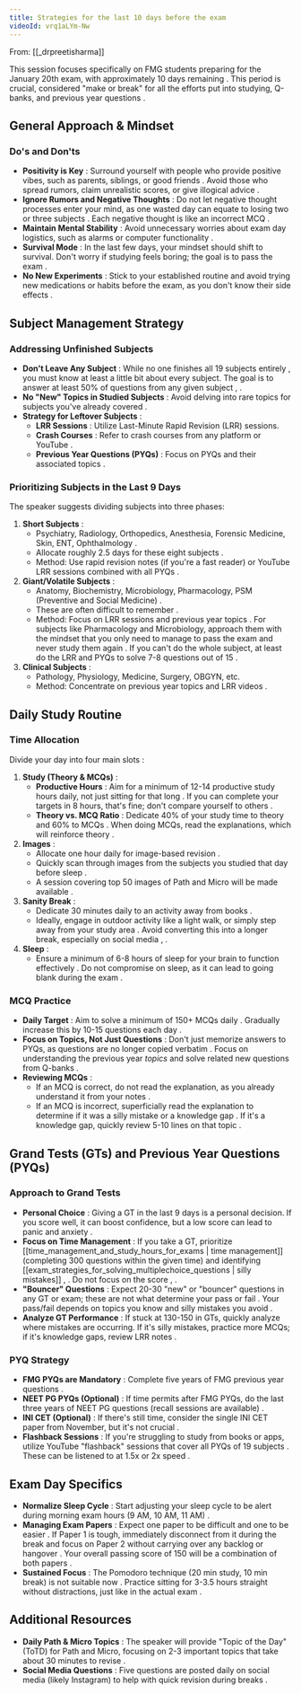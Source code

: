 ```yaml
---
title: Strategies for the last 10 days before the exam
videoId: vrq1aLYm-Nw
---
```


From: [[_drpreetisharma]] <br/> 

This session focuses specifically on FMG students preparing for the January 20th exam, with approximately 10 days remaining <a class="yt-timestamp" data-t="01:26"></a>. This period is crucial, considered "make or break" for all the efforts put into studying, Q-banks, and previous year questions <a class="yt-timestamp" data-t="02:08"></a>.

## General Approach & Mindset

### Do's and Don'ts
*   **Positivity is Key** <a class="yt-timestamp" data-t="09:17"></a>: Surround yourself with people who provide positive vibes, such as parents, siblings, or good friends <a class="yt-timestamp" data-t="09:29"></a>. Avoid those who spread rumors, claim unrealistic scores, or give illogical advice <a class="yt-timestamp" data-t="09:37"></a>.
*   **Ignore Rumors and Negative Thoughts** <a class="yt-timestamp" data-t="10:01"></a>: Do not let negative thought processes enter your mind, as one wasted day can equate to losing two or three subjects <a class="yt-timestamp" data-t="10:19"></a>. Each negative thought is like an incorrect MCQ <a class="yt-timestamp" data-t="24:39"></a>.
*   **Maintain Mental Stability** <a class="yt-timestamp" data-t="24:31"></a>: Avoid unnecessary worries about exam day logistics, such as alarms or computer functionality <a class="yt-timestamp" data-t="24:55"></a>.
*   **Survival Mode** <a class="yt-timestamp" data-t="30:34"></a>: In the last few days, your mindset should shift to survival. Don't worry if studying feels boring; the goal is to pass the exam <a class="yt-timestamp" data-t="37:38"></a>.
*   **No New Experiments** <a class="yt-timestamp" data-t="19:37"></a>: Stick to your established routine and avoid trying new medications or habits before the exam, as you don't know their side effects <a class="yt-timestamp" data-t="19:44"></a>.

## Subject Management Strategy

### Addressing Unfinished Subjects
*   **Don't Leave Any Subject** <a class="yt-timestamp" data-t="03:32"></a>: While no one finishes all 19 subjects entirely <a class="yt-timestamp" data-t="02:46"></a>, you must know at least a little bit about every subject. The goal is to answer at least 50% of questions from any given subject <a class="yt-timestamp" data-t="03:34"></a>, <a class="yt-timestamp" data-t="04:16"></a>.
*   **No "New" Topics in Studied Subjects** <a class="yt-timestamp" data-t="04:21"></a>: Avoid delving into rare topics for subjects you've already covered <a class="yt-timestamp" data-t="04:25"></a>.
*   **Strategy for Leftover Subjects** <a class="yt-timestamp" data-t="03:42"></a>:
    *   **LRR Sessions** <a class="yt-timestamp" data-t="03:58"></a>: Utilize Last-Minute Rapid Revision (LRR) sessions.
    *   **Crash Courses** <a class="yt-timestamp" data-t="04:01"></a>: Refer to crash courses from any platform or YouTube <a class="yt-timestamp" data-t="04:03"></a>.
    *   **Previous Year Questions (PYQs)** <a class="yt-timestamp" data-t="03:58"></a>: Focus on PYQs and their associated topics <a class="yt-timestamp" data-t="11:38"></a>.

### Prioritizing Subjects in the Last 9 Days
The speaker suggests dividing subjects into three phases:
1.  **Short Subjects** <a class="yt-timestamp" data-t="10:57"></a>:
    *   Psychiatry, Radiology, Orthopedics, Anesthesia, Forensic Medicine, Skin, ENT, Ophthalmology <a class="yt-timestamp" data-t="11:00"></a>.
    *   Allocate roughly 2.5 days for these eight subjects <a class="yt-timestamp" data-t="11:43"></a>.
    *   Method: Use rapid revision notes (if you're a fast reader) or YouTube LRR sessions combined with all PYQs <a class="yt-timestamp" data-t="11:21"></a>.
2.  **Giant/Volatile Subjects** <a class="yt-timestamp" data-t="12:04"></a>:
    *   Anatomy, Biochemistry, Microbiology, Pharmacology, PSM (Preventive and Social Medicine) <a class="yt-timestamp" data-t="12:12"></a>.
    *   These are often difficult to remember <a class="yt-timestamp" data-t="12:49"></a>.
    *   Method: Focus on LRR sessions and previous year topics <a class="yt-timestamp" data-t="12:59"></a>. For subjects like Pharmacology and Microbiology, approach them with the mindset that you only need to manage to pass the exam and never study them again <a class="yt-timestamp" data-t="28:22"></a>. If you can't do the whole subject, at least do the LRR and PYQs to solve 7-8 questions out of 15 <a class="yt-timestamp" data-t="29:44"></a>.
3.  **Clinical Subjects** <a class="yt-timestamp" data-t="13:17"></a>:
    *   Pathology, Physiology, Medicine, Surgery, OBGYN, etc.
    *   Method: Concentrate on previous year topics and LRR videos <a class="yt-timestamp" data-t="13:31"></a>.

## Daily Study Routine

### Time Allocation
Divide your day into four main slots <a class="yt-timestamp" data-t="14:44"></a>:
1.  **Study (Theory & MCQs)** <a class="yt-timestamp" data-t="14:55"></a>:
    *   **Productive Hours** <a class="yt-timestamp" data-t="19:01"></a>: Aim for a minimum of 12-14 productive study hours daily, not just sitting for that long <a class="yt-timestamp" data-t="18:31"></a>. If you can complete your targets in 8 hours, that's fine; don't compare yourself to others <a class="yt-timestamp" data-t="32:36"></a>.
    *   **Theory vs. MCQ Ratio** <a class="yt-timestamp" data-t="20:10"></a>: Dedicate 40% of your study time to theory and 60% to MCQs <a class="yt-timestamp" data-t="20:10"></a>. When doing MCQs, read the explanations, which will reinforce theory <a class="yt-timestamp" data-t="20:23"></a>.
2.  **Images** <a class="yt-timestamp" data-t="15:07"></a>:
    *   Allocate one hour daily for image-based revision <a class="yt-timestamp" data-t="16:03"></a>.
    *   Quickly scan through images from the subjects you studied that day before sleep <a class="yt-timestamp" data-t="16:21"></a>.
    *   A session covering top 50 images of Path and Micro will be made available <a class="yt-timestamp" data-t="48:51"></a>.
3.  **Sanity Break** <a class="yt-timestamp" data-t="15:10"></a>:
    *   Dedicate 30 minutes daily to an activity away from books <a class="yt-timestamp" data-t="15:35"></a>.
    *   Ideally, engage in outdoor activity like a light walk, or simply step away from your study area <a class="yt-timestamp" data-t="15:21"></a>. Avoid converting this into a longer break, especially on social media <a class="yt-timestamp" data-t="16:48"></a>, <a class="yt-timestamp" data-t="17:58"></a>.
4.  **Sleep** <a class="yt-timestamp" data-t="19:14"></a>:
    *   Ensure a minimum of 6-8 hours of sleep for your brain to function effectively <a class="yt-timestamp" data-t="19:14"></a>. Do not compromise on sleep, as it can lead to going blank during the exam <a class="yt-timestamp" data-t="19:27"></a>.

### MCQ Practice
*   **Daily Target** <a class="yt-timestamp" data-t="20:48"></a>: Aim to solve a minimum of 150+ MCQs daily <a class="yt-timestamp" data-t="21:12"></a>. Gradually increase this by 10-15 questions each day <a class="yt-timestamp" data-t="34:55"></a>.
*   **Focus on Topics, Not Just Questions** <a class="yt-timestamp" data-t="22:29"></a>: Don't just memorize answers to PYQs, as questions are no longer copied verbatim <a class="yt-timestamp" data-t="22:25"></a>. Focus on understanding the previous year *topics* and solve related new questions from Q-banks <a class="yt-timestamp" data-t="22:31"></a>.
*   **Reviewing MCQs** <a class="yt-timestamp" data-t="07:09"></a>:
    *   If an MCQ is correct, do not read the explanation, as you already understand it from your notes <a class="yt-timestamp" data-t="07:18"></a>.
    *   If an MCQ is incorrect, superficially read the explanation to determine if it was a silly mistake or a knowledge gap <a class="yt-timestamp" data-t="07:29"></a>. If it's a knowledge gap, quickly review 5-10 lines on that topic <a class="yt-timestamp" data-t="07:41"></a>.

## Grand Tests (GTs) and Previous Year Questions (PYQs)

### Approach to Grand Tests
*   **Personal Choice** <a class="yt-timestamp" data-t="05:39"></a>: Giving a GT in the last 9 days is a personal decision. If you score well, it can boost confidence, but a low score can lead to panic and anxiety <a class="yt-timestamp" data-t="05:25"></a>.
*   **Focus on Time Management** <a class="yt-timestamp" data-t="05:51"></a>: If you take a GT, prioritize [[time_management_and_study_hours_for_exams | time management]] (completing 300 questions within the given time) and identifying [[exam_strategies_for_solving_multiplechoice_questions | silly mistakes]] <a class="yt-timestamp" data-t="06:25"></a>, <a class="yt-timestamp" data-t="08:46"></a>. Do not focus on the score <a class="yt-timestamp" data-t="06:21"></a>, <a class="yt-timestamp" data-t="08:36"></a>.
*   **"Bouncer" Questions** <a class="yt-timestamp" data-t="08:03"></a>: Expect 20-30 "new" or "bouncer" questions in any GT or exam; these are not what determine your pass or fail <a class="yt-timestamp" data-t="08:03"></a>. Your pass/fail depends on topics you know and silly mistakes you avoid <a class="yt-timestamp" data-t="08:29"></a>.
*   **Analyze GT Performance** <a class="yt-timestamp" data-t="42:53"></a>: If stuck at 130-150 in GTs, quickly analyze where mistakes are occurring. If it's silly mistakes, practice more MCQs; if it's knowledge gaps, review LRR notes <a class="yt-timestamp" data-t="42:58"></a>.

### PYQ Strategy
*   **FMG PYQs are Mandatory** <a class="yt-timestamp" data-t="26:18"></a>: Complete five years of FMG previous year questions <a class="yt-timestamp" data-t="26:21"></a>.
*   **NEET PG PYQs (Optional)** <a class="yt-timestamp" data-t="26:28"></a>: If time permits after FMG PYQs, do the last three years of NEET PG questions (recall sessions are available) <a class="yt-timestamp" data-t="26:30"></a>.
*   **INI CET (Optional)** <a class="yt-timestamp" data-t="27:11"></a>: If there's still time, consider the single INI CET paper from November, but it's not crucial <a class="yt-timestamp" data-t="27:17"></a>.
*   **Flashback Sessions** <a class="yt-timestamp" data-t="35:56"></a>: If you're struggling to study from books or apps, utilize YouTube "flashback" sessions that cover all PYQs of 19 subjects <a class="yt-timestamp" data-t="36:05"></a>. These can be listened to at 1.5x or 2x speed <a class="yt-timestamp" data-t="28:06"></a>.

## Exam Day Specifics

*   **Normalize Sleep Cycle** <a class="yt-timestamp" data-t="04:52"></a>: Start adjusting your sleep cycle to be alert during morning exam hours (9 AM, 10 AM, 11 AM) <a class="yt-timestamp" data-t="04:55"></a>.
*   **Managing Exam Papers** <a class="yt-timestamp" data-t="40:10"></a>: Expect one paper to be difficult and one to be easier <a class="yt-timestamp" data-t="40:10"></a>. If Paper 1 is tough, immediately disconnect from it during the break and focus on Paper 2 without carrying over any backlog or hangover <a class="yt-timestamp" data-t="40:24"></a>. Your overall passing score of 150 will be a combination of both papers <a class="yt-timestamp" data-t="41:27"></a>.
*   **Sustained Focus** <a class="yt-timestamp" data-t="53:05"></a>: The Pomodoro technique (20 min study, 10 min break) is not suitable now <a class="yt-timestamp" data-t="53:05"></a>. Practice sitting for 3-3.5 hours straight without distractions, just like in the actual exam <a class="yt-timestamp" data-t="53:29"></a>.

## Additional Resources

*   **Daily Path & Micro Topics** <a class="yt-timestamp" data-t="45:25"></a>: The speaker will provide "Topic of the Day" (ToTD) for Path and Micro, focusing on 2-3 important topics that take about 30 minutes to revise <a class="yt-timestamp" data-t="45:31"></a>.
*   **Social Media Questions** <a class="yt-timestamp" data-t="44:42"></a>: Five questions are posted daily on social media (likely Instagram) to help with quick revision during breaks <a class="yt-timestamp" data-t="44:55"></a>.